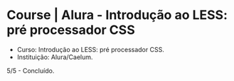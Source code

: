 # Course | Alura - Introdução ao LESS: pré processador CSS

- Curso: Introdução ao LESS: pré processador CSS.
- Instituição: Alura/Caelum.

5/5 - Concluído.